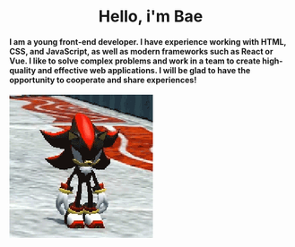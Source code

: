 <h1 align="center">Hello, i'm Bae</h1>

<h4>I am a young front-end developer. I have experience working with HTML, CSS, and JavaScript, as well as modern frameworks such as React or Vue.  I like to solve complex problems and work in a team to create high-quality and effective web applications. I 
will be glad to have the opportunity to cooperate and share experiences!</h4>

<a href="https://github.com/Bae-Kabirov/Bae-Kabirov/blob/master/SHADOW.gif">
  <img src="https://github.com/Bae-Kabirov/Bae-Kabirov/blob/master/SHADOW.gif" alt="SHADOW GIF" style="width:auto; height:auto"/>
</a>
